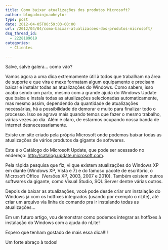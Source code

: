 ```yaml
---
title: Como baixar atualizações dos produtos Microsoft?
author: blogadminjoaoheytor
type: post
date: 2012-04-05T00:59:03+00:00
url: /2012/04/04/como-baixar-atualizacoes-dos-produtos-microsoft/
dsq_thread_id:
  - 2228189619
categories:
  - Clientes

---
```

Salve, salve galera&#8230; como vão?

Vamos agora a uma dica extremamente útil à todos que trabalham na área de suporte e que vira e mexe formatam algum equipamento e precisam baixar e instalar todas as atualizações do Windows. Como sabem, isso acaba sendo um parto, mesmo com a grande ajuda do Windows Update que baixa e instala todas as atualizações selecionadas automaticamente, mas mesmo assim, dependendo da quantidade de atualizações necessárias, há a possibilidade de demorar e muito para finalizar todo o processo. Isso se agrava mais quando temos que fazer o mesmo trabalho, várias vezes ao dia. Além é claro, de estarmos ocupando nossa banda de internet desnecessariamente.

Existe um site criado pela própria Microsoft onde podemos baixar todas as atualizações de vários produtos da gigante de softwares.

Este é o Catálogo do Microsoft Update, que pode ser acessado no endereço: <a href="http://catalog.update.microsoft.com" target="_blank">http://catalog.update.microsoft.com</a>.

Pela rápida pesquisa que fiz, vi que existem atualizações do Windows XP em diante (Windows XP, Vista e 7) e do famoso pacote de escritório, o Microsoft Office  (Versões XP, 2003, 2007 e 2010). Também existem outros softwares da gigante, como Visual Studio, SQL Server dentre várias outros.

Depois de baixar as atualizações, você pode desde criar um instalação do Windows já com os hotfixes integrados (usando por exemplo o nLite), até criar um arquivo via linha de comando pra ir instalando todas as atualizações&#8230;

Em um futuro artigo, vou demonstrar como podemos integrar as hotfixes à instalação do Windows com a ajuda do nLite!

Espero que tenham gostado de mais essa dica!!!!

Um forte abraço à todos!
